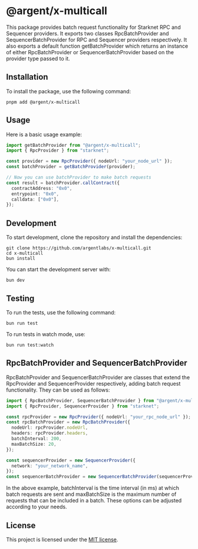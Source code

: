 # @argent/x-multicall

This package provides batch request functionality for Starknet RPC and Sequencer providers. It exports two classes RpcBatchProvider and SequencerBatchProvider for RPC and Sequencer providers respectively. It also exports a default function getBatchProvider which returns an instance of either RpcBatchProvider or SequencerBatchProvider based on the provider type passed to it.

## Installation

To install the package, use the following command:

```
pnpm add @argent/x-multicall
```

## Usage

Here is a basic usage example:

```typescript
import getBatchProvider from "@argent/x-multicall";
import { RpcProvider } from "starknet";

const provider = new RpcProvider({ nodeUrl: "your_node_url" });
const batchProvider = getBatchProvider(provider);

// Now you can use batchProvider to make batch requests
const result = batchProvider.callContract({
  contractAddress: "0x0",
  entrypoint: "0x0",
  calldata: ["0x0"],
});
```

## Development

To start development, clone the repository and install the dependencies:

```
git clone https://github.com/argentlabs/x-multicall.git
cd x-multicall
bun install
```

You can start the development server with:

```
bun dev
```

## Testing

To run the tests, use the following command:

```
bun run test
```

To run tests in watch mode, use:

```
bun run test:watch
```

## RpcBatchProvider and SequencerBatchProvider

RpcBatchProvider and SequencerBatchProvider are classes that extend the RpcProvider and SequencerProvider respectively, adding batch request functionality. They can be used as follows:

```typescript
import { RpcBatchProvider, SequencerBatchProvider } from "@argent/x-multicall";
import { RpcProvider, SequencerProvider } from "starknet";

const rpcProvider = new RpcProvider({ nodeUrl: "your_rpc_node_url" });
const rpcBatchProvider = new RpcBatchProvider({
  nodeUrl: rpcProvider.nodeUrl,
  headers: rpcProvider.headers,
  batchInterval: 200,
  maxBatchSize: 20,
});

const sequencerProvider = new SequencerProvider({
  network: "your_network_name",
});
const sequencerBatchProvider = new SequencerBatchProvider(sequencerProvider);
```

In the above example, batchInterval is the time interval (in ms) at which batch requests are sent and maxBatchSize is the maximum number of requests that can be included in a batch. These options can be adjusted according to your needs.

## License

This project is licensed under the [MIT license](LICENSE).

